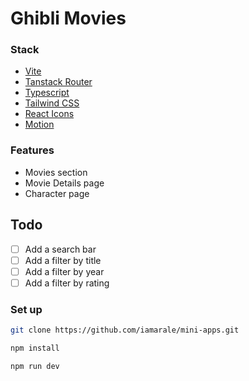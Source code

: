 # Ghibli Movies

### Stack

- [Vite](https://vitejs.dev/)
- [Tanstack Router](https://tanstack.com/router)
- [Typescript](https://www.typescriptlang.org/)
- [Tailwind CSS](https://tailwindcss.com/)
- [React Icons](https://react-icons.github.io/react-icons/)
- [Motion](https://motion.dev/)

### Features

- Movies section
- Movie Details page
- Character page

## Todo

- [ ] Add a search bar
- [ ] Add a filter by title
- [ ] Add a filter by year
- [ ] Add a filter by rating

### Set up

```bash
git clone https://github.com/iamarale/mini-apps.git
```

```bash
npm install
```

```bash
npm run dev
```
